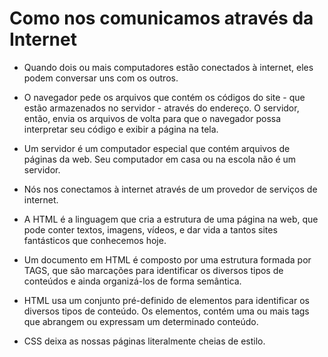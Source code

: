 # Como nos comunicamos através da Internet

* Quando dois ou mais computadores estão conectados à internet, eles podem conversar uns com os outros.

* O navegador pede os arquivos que contém os códigos do site - que estão armazenados no servidor - através do endereço. O servidor, então, envia os arquivos de volta para que o navegador possa interpretar seu código e exibir a página na tela.

* Um servidor é um computador especial que contém arquivos de páginas da web. Seu computador em casa ou na escola não é um servidor.

* Nós nos conectamos à internet através de um provedor de serviços de internet.

* A HTML é a linguagem que cria a estrutura de uma página na web, que pode conter textos, imagens, vídeos, e dar vida a tantos sites fantásticos que conhecemos hoje.

* Um documento em HTML é composto por uma estrutura formada por TAGS, que são marcações para identificar os diversos tipos de conteúdos e ainda organizá-los de forma semântica.

* HTML usa um conjunto pré-definido de elementos para identificar os diversos tipos de conteúdo. Os elementos, contém uma ou mais tags que abrangem ou expressam um determinado conteúdo.

* CSS deixa as nossas páginas literalmente cheias de estilo.